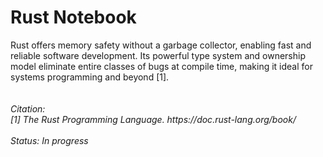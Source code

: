 <h1> Rust Notebook </h1>
Rust offers memory safety without a garbage collector, enabling fast and reliable software development. Its powerful type system and ownership model eliminate entire classes of bugs at compile time, making it ideal for systems programming and beyond [1].
<br/><br/><br/>
<i>Citation:<br/>
[1] The Rust Programming Language. https://doc.rust-lang.org/book/
<br/><br/>
Status: In progress</i>

